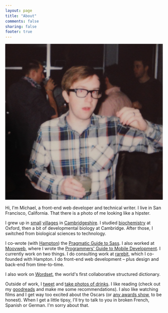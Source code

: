 ```yaml
---
layout: page
title: "About"
comments: false
sharing: false
footer: true
---
```


<div class="profile">
  <img src="/images/me.jpg">
</div>

Hi, I'm Michael, a front-end web developer and technical writer. I live in San Francisco, California. That there is a photo of me looking like a hipster.

I grew up in [small](http://en.wikipedia.org/wiki/Bluntisham) [villages](http://en.wikipedia.org/wiki/Swavesey) in [Cambridgeshire](http://en.wikipedia.org/wiki/Cambridgeshire). I studied [biochemistry](http://en.wikipedia.org/wiki/Biochemistry) at Oxford, then a bit of developmental biology at Cambridge. After those, I switched from biological sciences to technology.

I co-wrote (with [Hampton](http://twitter.com/hcatlin)) the [Pragmatic Guide to Sass](http://pragprog.com/book/pg_sass/pragmatic-guide-to-sass). I also worked at [Moovweb](http://moovweb.com), where I wrote the [Programmers' Guide to Mobile Development](http://books.google.com/books/about/The_Moovweb_Platform.html?id=5R8ynwEACAAJ). I currently work on two things. I do consulting work at [rarebit](http://teamrarebit.com), which I co-founded with Hampton. I do front-end web development – plus design and back-end from time-to-time.

I also work on [Wordset](http://www.wordset.org), the world's first collaborative structured dictionary.

Outside of work, I [tweet](http://twitter.com/malrase) and [take photos of drinks](http://instagram.com/malrase). I like reading (check out my [goodreads](https://www.goodreads.com/user/show/6233721-michael-lintorn-catlin) and make me some recommendations). I also like watching films and I get way too excited about the Oscars (or [any awards show](http://pool.malrase.com), to be honest). When I get a little tipsy, I'll try to talk to you in broken French, Spanish or German. I'm sorry about that.
